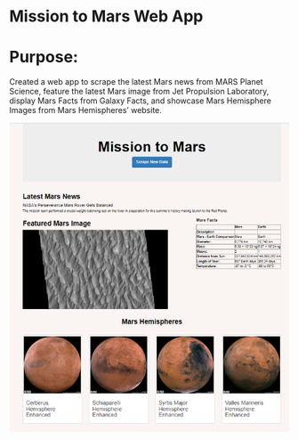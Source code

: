 # Mission to Mars Web App

# Purpose:
Created a web app to scrape the latest Mars news from MARS Planet Science, feature the latest Mars image from Jet Propulsion Laboratory, display Mars Facts from Galaxy Facts, and showcase Mars Hemisphere Images from Mars Hemispheres’ website.

![mission-to-mars](https://github.com/frlinh/mission-to-mars/blob/ff6ad63312f1defd659da0fca902bffc9067cd45/mission-to-mars.png)
